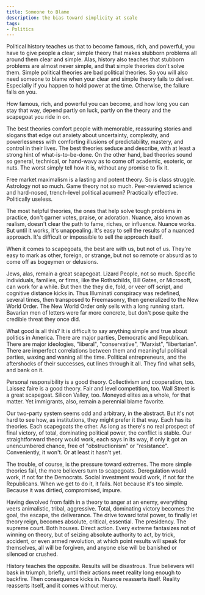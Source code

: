 ```yaml
---
title: Someone to Blame
description: the bias toward simplicity at scale
tags:
- Politics
---
```


Political history teaches us that to become famous, rich, and powerful, you have to give people a clear, simple theory that makes stubborn problems all around them clear and simple.  Alas, history also teaches that stubborn problems are almost never simple, and that simple theories don't solve them.  Simple political theories are bad political theories.  So you will also need someone to blame when your clear and simple theory fails to deliver.  Especially if you happen to hold power at the time.  Otherwise, the failure falls on you.

How famous, rich, and powerful you can become, and how long you can stay that way, depend partly on luck, partly on the theory and the scapegoat you ride in on.

The best theories comfort people with memorable, reassuring stories and slogans that edge out anxiety about uncertainty, complexity, and powerlessness with comforting illusions of predictability, mastery, and control in their lives.  The best theories seduce and describe, with at least a strong hint of what-is-to-be-done.  On the other hand, bad theories sound so general, technical, or hand-wavy as to come off academic, esoteric, or nuts.  The worst simply tell how it is, without any promise to fix it.

Free market maximalism is a lasting and potent theory.  So is class struggle.  Astrology not so much.  Game theory not so much.  Peer-reviewed science and hard-nosed, trench-level political acumen?  Practically effective.  Politically useless.

The most helpful theories, the ones that help solve tough problems in practice, don't garner votes, praise, or adoration.  Nuance, also known as realism, doesn't clear the path to fame, riches, or influence.  Nuance works.  But until it works, it's unappealing.  It's easy to sell the results of a nuanced approach.  It's difficult or impossible to sell the approach itself.

When it comes to scapegoats, the best are with us, but not of us.  They're easy to mark as other, foreign, or strange, but not so remote or absurd as to come off as bogeymen or delusions.

Jews, alas, remain a great scapegoat.  Lizard People, not so much.  Specific individuals, families, or firms, like the Rothschilds, Bill Gates, or Microsoft, can work for a while.  But then the they die, fold, or veer off script, and cognitive distance kicks in.  Thus Illuminati conspiracy was redefined, several times, then transposed to Freemasonry, then generalized to the New World Order.  The New World Order only sells with a long running start.  Bavarian men of letters were far more concrete, but don't pose quite the credible threat they once did.

What good is all this?  It is difficult to say anything simple and true about politics in America.  There are major parties, Democratic and Republican.  There are major ideologies, "liberal", "conservative", "Marxist", "libertarian".  There are imperfect correlations between them and meaningful political parties, waxing and waning all the time.  Political entrepreneurs, and the aftershocks of their successes, cut lines through it all.  They find what sells, and bank on it.

Personal responsibility is a good theory.  Collectivism and cooperation, too.  Laissez faire is a good theory.  Fair and level competition, too.  Wall Street is a great scapegoat.  Silicon Valley, too.  Moneyed elites as a whole, for that matter.  Yet immigrants, also, remain a perennial blame favorite.

Our two-party system seems odd and arbitrary, in the abstract.  But it's not hard to see how, as institutions, they might prefer it that way.  Each has its theories.  Each scapegoats the other.  As long as there's no real prospect of final victory, of total, dominating political power, the conflict is stable.  Our straightforward theory would work, each says in its way, if only it got an unencumbered chance, free of "obstructionism" or "resistance".  Conveniently, it won't.  Or at least it hasn't yet.

The trouble, of course, is the pressure toward extremes.  The more simple theories fail, the more believers turn to scapegoats.  Deregulation would work, if not for the Democrats.  Social investment would work, if not for the Republicans.  When we get to do it, it fails.  Not because it's too simple.  Because it was dirtied, compromised, impure.

Having devolved from faith in a theory to anger at an enemy, everything veers animalistic, tribal, aggressive.  Total, dominating victory becomes the goal, the escape, the deliverance.  The drive toward total power, to finally let theory reign, becomes absolute, critical, essential.  The presidency.  The supreme court.  Both houses.  Direct action.  Every extreme fantasizes not of winning on theory, but of seizing absolute authority to act, by trick, accident, or even armed revolution, at which point results will speak for themselves, all will be forgiven, and anyone else will be banished or silenced or crushed.

History teaches the opposite.  Results will be disastrous.  True believers will bask in triumph, briefly, until their actions meet reality long enough to backfire.  Then consequence kicks in.  Nuance reasserts itself.  Reality reasserts itself, and it comes without mercy.

